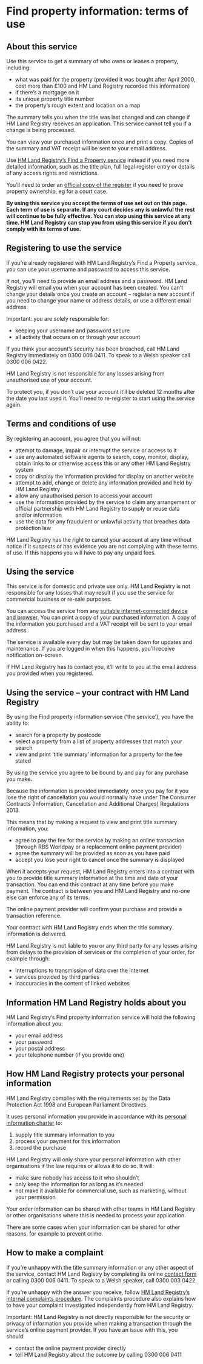 # Find property information: terms of use
## About this service
Use this service to get a summary of who owns or leases a property, including:
* what was paid for the property (provided it was bought after April 2000, cost more than £100 and HM Land Registry recorded this information)
* if there’s a mortgage on it
* its unique property title number 
* the property’s rough extent and location on a map

The summary tells you when the title was last changed and can change if HM Land Registry receives an application.  This service cannot tell you if a change is being processed.

You can view your purchased information once and print a copy.  Copies of the summary and VAT receipt will be sent to your email address.

Use [HM Land Registry’s Find a Property service](https://eservices.landregistry.gov.uk/wps/portal/Property_Search) instead if you need more detailed information, such as the title plan, full legal register entry or details of any access rights and restrictions.

You’ll need to order an [official copy of the register](https://www.gov.uk/get-information-about-property-and-land/search-the-register) if you need to prove property ownership, eg for a court case.

**By using this service you accept the terms of use set out on this page.  Each term of use is separate.  If any court decides any is unlawful the rest will continue to be fully effective.  You can stop using this service at any time. HM Land Registry can stop you from using this service if you don’t comply with its terms of use.**

## Registering to use the service
If you’re already registered with HM Land Registry’s Find a Property service, you can use your username and password to access this service.

If not, you’ll need to provide an email address and a password. HM Land Registry will email you when your account has been created. You can’t change your details once you create an account – register a new account if you need to change your name or address details, or use a different email address.

Important: you are solely responsible for:
* keeping your username and password secure
* all activity that occurs on or through your account

If you think your account’s security has been breached, call HM Land Registry immediately on 0300 006 0411.  To speak to a Welsh speaker call 0300 006 0422.

HM Land Registry is not responsible for any losses arising from unauthorised use of your account.

To protect you, if you don’t use your account it’ll be deleted 12 months after the date you last used it. You’ll need to re-register to start using the service again.

## Terms and conditions of use
By registering an account, you agree that you will not:
* attempt to damage, impair or interrupt the service or access to it
* use any automated software agents to search, copy, monitor, display, obtain links to or otherwise access this or any other HM Land Registry system
* copy or display the information provided for display on another website
* attempt to add, change or delete any information provided and held by HM Land Registry 
* allow any unauthorised person to access your account
* use the information provided by the service to claim any arrangement or official partnership with HM Land Registry to supply or reuse data and/or information
* use the data for any fraudulent or unlawful activity that breaches data protection law

HM Land Registry has the right to cancel your account at any time without notice if it suspects or has evidence you are not complying with these terms of use.  If this happens you will have to pay any unpaid fees.

## Using the service

This service is for domestic and private use only.  HM Land Registry is not responsible for any losses that may result if you use the service for commercial business or re-sale purposes.   

You can access the service from any [suitable internet-connected device and browser](https://www.gov.uk/service-manual/user-centred-design/browsers-and-devices.html). You can print a copy of your purchased information. A copy of the information you purchased and a VAT receipt will be sent to your email address.

The service is available every day but may be taken down for updates and maintenance. If you are logged in when this happens, you’ll receive notification on-screen.

If HM Land Registry has to contact you, it’ll write to you at the email address you provided when you registered. 

## Using the service – your contract with HM Land Registry

By using the Find property information service (‘the service’), you have the ability to:
* search for a property by postcode
* select a property from a list of property addresses that match your search
* view and print ‘title summary’ information for a property for the fee stated

By using the service you agree to be bound by and pay for any purchase you make.

Because the information is provided immediately, once you pay for it you lose the right of cancellation you would normally have under The Consumer Contracts (Information, Cancellation and Additional Charges) Regulations 2013.

This means that by making a request to view and print title summary information, you: 
* agree to pay the fee for the service by making an online transaction (through RBS Worldpay or a replacement online payment provider)
* agree the summary will be provided as soon as you have paid 
* accept you lose your right to cancel once the summary is displayed

When it accepts your request, HM Land Registry enters into a contract with you to provide title summary information at the time and date of your transaction. You can end this contract at any time before you make payment.  The contract is between you and HM Land Registry and no-one else can enforce any of its terms.

The online payment provider will confirm your purchase and provide a transaction reference. 

Your contract with HM Land Registry ends when the title summary information is delivered.

HM Land Registry is not liable to you or any third party for any losses arising from delays to the provision of services or the completion of your order, for example through:
* interruptions to transmission of data over the internet 
* services provided by third parties
* inaccuracies in the content of linked websites

## Information HM Land Registry holds about you

HM Land Registry’s Find property information service will hold the following information about you:
* your email address
* your password
* your postal address
* your telephone number (if you provide one)

## How HM Land Registry protects your personal information

HM Land Registry complies with the requirements set by the Data Protection Act 1998 and European Parliament Directives.

It uses personal information you provide in accordance with its [personal information charter](https://www.gov.uk/government/organisations/land-registry/about/personal-information-charter) to: 

1. supply title summary information to you
2. process your payment for this information
3. record the purchase

HM Land Registry will only share your personal information with other organisations if the law requires or allows it to do so. It will:
* make sure nobody has access to it who shouldn’t
* only keep the information for as long as it’s needed
* not make it available for commercial use, such as marketing, without your permission

Your order information can be shared with other teams in HM Land Registry or other organisations where this is needed to process your application.

There are some cases when your information can be shared for other reasons, for example to prevent crime.

## How to make a complaint

If you’re unhappy with the title summary information or any other aspect of the service, contact HM Land Registry by completing its online [contact form](https://landregistry.custhelp.com/app/contactus_general/) or calling 0300 006 0411. To speak to a Welsh speaker, call 0300 003 0422.

If you’re unhappy with the answer you receive, follow [HM Land Registry’s internal complaints procedure](https://www.gov.uk/government/organisations/land-registry/about/complaints-procedure). The complaints procedure also explains how to have your complaint investigated independently from HM Land Registry.

Important: HM Land Registry is not directly responsible for the security or privacy of information you provide when making a transaction through the service’s online payment provider. If you have an issue with this, you should:
* contact the online payment provider directly
* tell HM Land Registry about the outcome by calling 0300 006 0411
